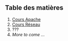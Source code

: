 ## Table des matières
1. [Cours Apache](./CoursApache/SommaireApache.md)
2. [Cours Réseau](./CoursReseau/SommaireReseau.md)
3. ???
4. *More to come ...*
